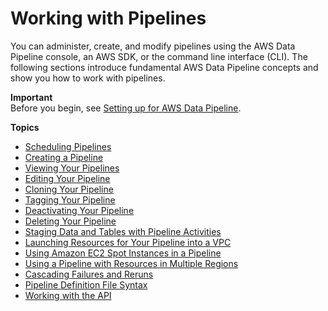 # Working with Pipelines<a name="dp-managing-pipeline"></a>

You can administer, create, and modify pipelines using the AWS Data Pipeline console, an AWS SDK, or the command line interface \(CLI\)\. The following sections introduce fundamental AWS Data Pipeline concepts and show you how to work with pipelines\.

**Important**  
Before you begin, see [Setting up for AWS Data Pipeline](dp-get-setup.md)\.

**Topics**
+ [Scheduling Pipelines](dp-concepts-schedules.md)
+ [Creating a Pipeline](dp-creating-pipelines.md)
+ [Viewing Your Pipelines](dp-list-pipelines.md)
+ [Editing Your Pipeline](dp-manage-pipeline-modify-console.md)
+ [Cloning Your Pipeline](dp-manage-pipeline-clone-console.md)
+ [Tagging Your Pipeline](dp-adding-tags.md)
+ [Deactivating Your Pipeline](dp-deactivate-pipeline.md)
+ [Deleting Your Pipeline](dp-manage-pipeline-delete-console.md)
+ [Staging Data and Tables with Pipeline Activities](dp-concepts-staging.md)
+ [Launching Resources for Your Pipeline into a VPC](dp-resources-vpc.md)
+ [Using Amazon EC2 Spot Instances in a Pipeline](dp-spot-instances.md)
+ [Using a Pipeline with Resources in Multiple Regions](dp-manage-region.md)
+ [Cascading Failures and Reruns](dp-manage-cascade-failandrerun.md)
+ [Pipeline Definition File Syntax](dp-writing-pipeline-definition.md)
+ [Working with the API](dp-program-pipeline.md)